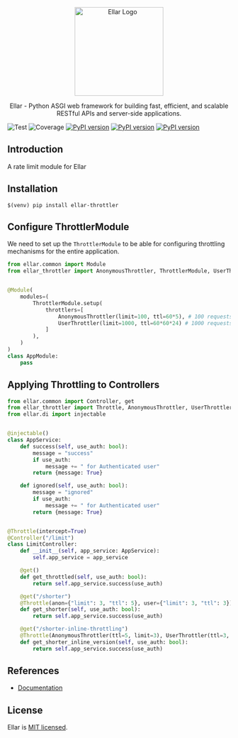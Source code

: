 <p align="center">
  <a href="#" target="blank"><img src="https://python-ellar.github.io/ellar/img/EllarLogoB.png" width="200" alt="Ellar Logo" /></a>
</p>

<p align="center">Ellar - Python ASGI web framework for building fast, efficient, and scalable RESTful APIs and server-side applications.</p>

![Test](https://github.com/python-ellar/ellar-throttler/actions/workflows/test_full.yml/badge.svg)
![Coverage](https://img.shields.io/codecov/c/github/python-ellar/ellar-throttler)
[![PyPI version](https://badge.fury.io/py/ellar-throttler.svg)](https://badge.fury.io/py/ellar-throttler)
[![PyPI version](https://img.shields.io/pypi/v/ellar-throttler.svg)](https://pypi.python.org/pypi/ellar-throttler)
[![PyPI version](https://img.shields.io/pypi/pyversions/ellar-throttler.svg)](https://pypi.python.org/pypi/ellar-throttler)

## Introduction
A rate limit module for Ellar

## Installation
```shell
$(venv) pip install ellar-throttler
```

## Configure ThrottlerModule
We need to set up the `ThrottlerModule` to be able for configuring throttling mechanisms for the entire application.

```python
from ellar.common import Module
from ellar_throttler import AnonymousThrottler, ThrottlerModule, UserThrottler


@Module(
    modules=(
        ThrottlerModule.setup(
            throttlers=[
                AnonymousThrottler(limit=100, ttl=60*5), # 100 requests per 5mins
                UserThrottler(limit=1000, ttl=60*60*24) # 1000 requests per day
            ]
        ),
    )
)
class AppModule:
    pass
```

## Applying Throttling to Controllers

```python
from ellar.common import Controller, get
from ellar_throttler import Throttle, AnonymousThrottler, UserThrottler
from ellar.di import injectable


@injectable()
class AppService:
    def success(self, use_auth: bool):
        message = "success"
        if use_auth:
            message += " for Authenticated user"
        return {message: True}

    def ignored(self, use_auth: bool):
        message = "ignored"
        if use_auth:
            message += " for Authenticated user"
        return {message: True}


@Throttle(intercept=True)
@Controller("/limit")
class LimitController:
    def __init__(self, app_service: AppService):
        self.app_service = app_service

    @get()
    def get_throttled(self, use_auth: bool):
        return self.app_service.success(use_auth)

    @get("/shorter")
    @Throttle(anon={"limit": 3, "ttl": 5}, user={"limit": 3, "ttl": 3}) # overriding anon and user throttler config
    def get_shorter(self, use_auth: bool):
        return self.app_service.success(use_auth)

    @get("/shorter-inline-throttling")
    @Throttle(AnonymousThrottler(ttl=5, limit=3), UserThrottler(ttl=3, limit=3)) # overriding global throttling options
    def get_shorter_inline_version(self, use_auth: bool):
        return self.app_service.success(use_auth)
```

## References
- [Documentation](https://python-ellar.github.io/ellar/techniques/rate-limit)

## License
Ellar is [MIT licensed](LICENSE).
